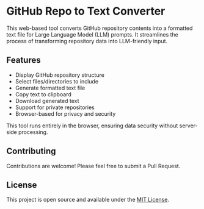 # GitHub Repo to Text Converter

This web-based tool converts GitHub repository contents into a formatted text file for Large Language Model (LLM) prompts. It streamlines the process of transforming repository data into LLM-friendly input.

## Features

- Display GitHub repository structure
- Select files/directories to include
- Generate formatted text file
- Copy text to clipboard
- Download generated text
- Support for private repositories
- Browser-based for privacy and security

This tool runs entirely in the browser, ensuring data security without server-side processing.

## Contributing

Contributions are welcome! Please feel free to submit a Pull Request.

## License

This project is open source and available under the [MIT License](LICENSE).
